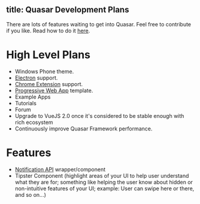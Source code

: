 title: Quasar Development Plans
---
There are lots of features waiting to get into Quasar.
Feel free to contribute if you like. Read how to do it [here](/guide/contributing-to-quasar.html).

High Level Plans
===

* Windows Phone theme.
* [Electron](http://electron.atom.io/) support.
* [Chrome Extension](https://developer.chrome.com/extensions/getstarted) support.
* [Progressive Web App](https://developers.google.com/web/progressive-web-apps/) template.
* Example Apps
* Tutorials
* Forum
* Upgrade to VueJS 2.0 once it's considered to be stable enough with rich ecosystem
* Continuously improve Quasar Framework performance.

Features
===
* [Notification API](https://developer.mozilla.org/en/docs/Web/API/notification) wrapper/component
* Tipster Component (highlight areas of your UI to help user understand what they are for; something like helping the user know about hidden or non-intuitive features of your UI; example: User can swipe here or there, and so on...)
